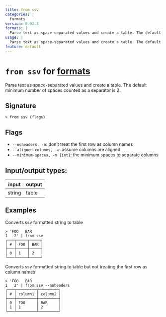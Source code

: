 ```yaml
---
title: from ssv
categories: |
  formats
version: 0.92.3
formats: |
  Parse text as space-separated values and create a table. The default minimum number of spaces counted as a separator is 2.
usage: |
  Parse text as space-separated values and create a table. The default minimum number of spaces counted as a separator is 2.
feature: default
---
```

<!-- This file is automatically generated. Please edit the command in https://github.com/nushell/nushell instead. -->

# `from ssv` for [formats](/commands/categories/formats.md)

<div class='command-title'>Parse text as space-separated values and create a table. The default minimum number of spaces counted as a separator is 2.</div>

## Signature

```> from ssv {flags} ```

## Flags

 -  `--noheaders, -n`: don't treat the first row as column names
 -  `--aligned-columns, -a`: assume columns are aligned
 -  `--minimum-spaces, -m {int}`: the minimum spaces to separate columns


## Input/output types:

| input  | output |
| ------ | ------ |
| string | table  |

## Examples

Converts ssv formatted string to table
```nu
> 'FOO   BAR
1   2' | from ssv
╭───┬─────┬─────╮
│ # │ FOO │ BAR │
├───┼─────┼─────┤
│ 0 │ 1   │ 2   │
╰───┴─────┴─────╯

```

Converts ssv formatted string to table but not treating the first row as column names
```nu
> 'FOO   BAR
1   2' | from ssv --noheaders
╭───┬─────────┬─────────╮
│ # │ column1 │ column2 │
├───┼─────────┼─────────┤
│ 0 │ FOO     │ BAR     │
│ 1 │ 1       │ 2       │
╰───┴─────────┴─────────╯

```
